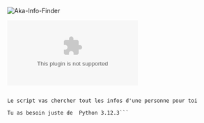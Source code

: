 ![Aka-Info-Finder](https://github.com/Akalpb/Aka-Info-Finder/assets/104687947/a53f9f27-cf9f-4a13-9f81-df7802a04c67)

![Download Python 3.12.3](https://www.python.org/ftp/python/3.12.3/python-3.12.3-amd64.exe)

``` Script en python

Le script vas chercher tout les infos d'une personne pour toi

Tu as besoin juste de  Python 3.12.3```


